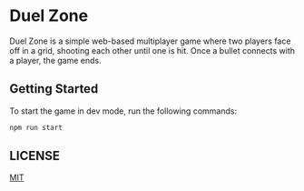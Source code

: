 # Duel Zone

Duel Zone is a simple web-based multiplayer game where two players face off in a
 grid, shooting each other until one is hit. Once a bullet connects with a player,
 the game ends.

## Getting Started

To start the game in dev mode, run the following commands:

```bash
npm run start
```

## LICENSE

[MIT](LICENSE)
